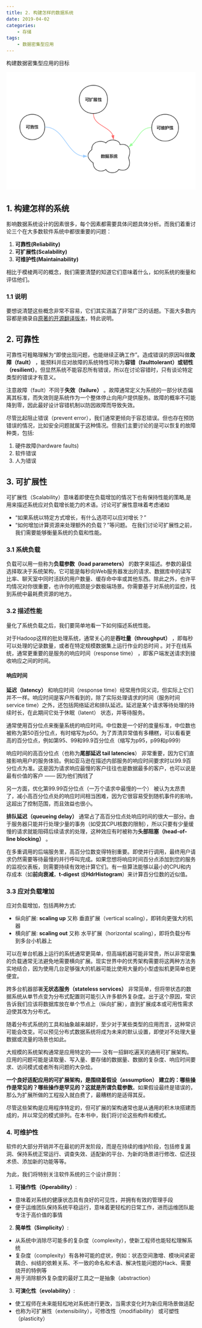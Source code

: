 ```yaml
---
title: 2. 构建怎样的数据系统
date: 2019-04-02
categories:
    - 存储
tags:
    - 数据密集型应用
---
```


构建数据密集型应用的目标

![big data](/images/db/系统目标.png)

<!-- more -->

## 1. 构建怎样的系统
影响数据系统设计的因素很多，每个因素都需要具体问题具体分析。而我们着重讨论三个在大多数软件系统中都很重要的问题：
1. **可靠性(Reliability)**
2. **可扩展性(Scalability)**
3. **可维护性(Maintainability)**

相比于模棱两可的概念，我们需要清楚的知道它们意味着什么，如何系统的衡量和评估他们。

### 1.1 说明
要想说清楚这些概念非常不容易，它们其实涵盖了非常广泛的话题。下面大多数内容都是摘录自[原著的开源翻译版本](https://vonng.gitbooks.io/ddia-cn/content/)，特此说明。

## 2. 可靠性
可靠性可粗略理解为“即使出现问题，也能继续正确工作”。造成错误的原因叫做**故障（fault）** ，能预料并应对故障的系统特性可称为**容错（faulttolerant）**或**韧性（resilient）**。但显然系统不能容忍所有错误，所以在讨论容错时，只有谈论特定类型的错误才有意义。

注意故障（fault）不同于**失效（failure）** 。故障通常定义为系统的一部分状态偏离其标准，而失效则是系统作为一个整体停止向用户提供服务。故障的概率不可能降到零，因此最好设计容错机制以防因故障而导致失效。

尽管比起阻止错误（prevent error），我们通常更倾向于容忍错误。但也存在预防错误的情况，比如安全问题就属于这种情况。但我们主要讨论的是可以恢复的故障种类，包括:
1. 硬件故障(hardware faults)
2. 软件错误
3. 人为错误


## 3. 可扩展性
可扩展性（Scalability）意味着即使在负载增加的情况下也有保持性能的策略,是用来描述系统应对负载增长能力的术语。讨论可扩展性意味着考虑诸如
- “如果系统以特定方式增长，有什么选项可以应对增长？”
- “如何增加计算资源来处理额外的负载？”等问题。
在我们讨论可扩展性之前，我们需要能够衡量系统的负载和性能。

### 3.1 系统负载
负载可以用一些称为**负载参数（load parameters）** 的数字来描述。参数的最佳选择取决于系统架构，它可能是每秒向Web服务器发出的请求、数据库中的读写比率、聊天室中同时活跃的用户数量、缓存命中率或其他东西。除此之外，也许平均情况对你很重要，也许你的瓶颈是少数极端场景。你需要基于对系统的监控，找到系统中最耗费资源的地方。

### 3.2 描述性能
量化了系统负载之后，我们要简单地看一下如何描述系统性能。

对于Hadoop这样的批处理系统，通常关心的是**吞吐量（throughput）** ，即每秒可以处理的记录数量，或者在特定规模数据集上运行作业的总时间 。对于在线系统，通常更重要的是服务的响应时间（response time） ，即客户端发送请求到接收响应之间的时间。

#### **响应时间**
**延迟（latency）** 和响应时间（response time）经常用作同义词，但实际上它们并不一样。响应时间是客户所看到的，除了实际处理请求的时间（服务时间 service time）之外，还包括网络延迟和排队延迟。延迟是某个请求等待处理的持续时长，在此期间它处于休眠（latent） 状态，并等待服务。

通常使用百分位点来衡量系统的响应时间。中位数是一个好的度量标准，中位数也被称为第50百分位点，有时缩写为p50。为了弄清异常值有多糟糕，可以看看更高的百分位点，例如第95、99和99.9百分位点（缩写为p95，p99和p999）

响应时间的高百分位点（也称为**尾部延迟 tail latencies**） 非常重要，因为它们直接影响用户的服务体验。例如亚马逊在描述内部服务的响应时间要求时以99.9百分位点为准。这是因为请求响应最慢的客户往往也是数据最多的客户，也可以说是最有价值的客户 —— 因为他们掏钱了

另一方面，优化第99.99百分位点（一万个请求中最慢的一个） 被认为太昂贵了，减小高百分位点处的响应时间相当困难，因为它很容易受到随机事件的影响，这超出了控制范围，而且效益也很小。

**排队延迟（queueing delay）** 通常占了高百分位点处响应时间的很大一部分。由于服务器只能并行处理少量的事务（如受其CPU核数的限制），所以只要有少量缓慢的请求就能阻碍后续请求的处理，这种效应有时被称为**头部阻塞（head-of-line blocking）** 。

在多重调用的后端服务里，高百分位数变得特别重要。即使并行调用，最终用户请求仍然需要等待最慢的并行呼叫完成。如果您想将响应时间百分点添加到您的服务的监视仪表板，则需要持续有效地计算它们。有一些算法能够以最小的CPU和内存成本（如**前向衰减**，**t-digest** 或**HdrHistogram**）来计算百分位数的近似值。

### 3.3 应对负载增加
应对负载增加，包括两种方式:
- 纵向扩展: **scaling up** 又称 垂直扩展（vertical scaling），即转向更强大的机器
- 横向扩展: **scaling out** 又称 水平扩展（horizontal scaling），即将负载分布到多台小机器上

可以在单台机器上运行的系统通常更简单，但高端机器可能非常贵，所以非常密集的负载通常无法避免地需要横向扩展。现实世界中的优秀架构需要将这两种方法务实地结合，因为使用几台足够强大的机器可能比使用大量的小型虚拟机更简单也更便宜。

跨多台机器部署**无状态服务（stateless services）** 非常简单，但将带状态的数据系统从单节点变为分布式配置则可能引入许多额外复杂度。出于这个原因，常识告诉我们应该将数据库放在单个节点上（纵向扩展），直到扩展成本或可用性需求迫使其改为分布式。

​随着分布式系统的工具和抽象越来越好，至少对于某些类型的应用而言，这种常识可能会改变。可以预见分布式数据系统将成为未来的默认设置，即使对不处理大量数据或流量的场景也如此。

大规模的系统架构通常是应用特定的—— 没有一招鲜吃遍天的通用可扩展架构。应用的问题可能是读取量、写入量、要存储的数据量、数据的复杂度、响应时间要求、访问模式或者所有问题的大杂烩。

**一个良好适配应用的可扩展架构，是围绕着假设（assumption） 建立的：哪些操作是常见的？哪些操作是罕见的？这就是所谓负载参数**。如果假设最终是错误的，那么为扩展所做的工程投入就白费了，最糟糕的是适得其反。

尽管这些架构是应用程序特定的，但可扩展的架构通常也是从通用的积木块搭建而成的，并以常见的模式排列。在本书中，我们将讨论这些构件和模式。


### 4. 可维护性
软件的大部分开销并不在最初的开发阶段，而是在持续的维护阶段，包括修复漏洞、保持系统正常运行、调查失效、适配新的平台、为新的场景进行修改、偿还技术债、添加新的功能等等。

为此，我们将特别关注软件系统的三个设计原则：
1. **可操作性（Operability）**:
  - 意味着对系统的健康状态具有良好的可见性，并拥有有效的管理手段
  - 便于运维团队保持系统平稳运行，意味着更轻松的日常工作，进而运维团队能专注于高价值的事情
2. **简单性（Simplicity）**:
  - 从系统中消除尽可能多的复杂度（complexity），使新工程师也能轻松理解系统
  - 复杂度（complexity）有各种可能的症状，例如：状态空间激增、模块间紧密耦合、纠结的依赖关系、不一致的命名和术语、解决性能问题的Hack、需要绕开的特例等
  - 用于消除额外复杂度的最好工具之一是抽象（abstraction）
3. **可演化性（evolability）**:
  - 使工程师在未来能轻松地对系统进行更改，当需求变化时为新应用场景做适配
  - 也称为可扩展性（extensibility），可修改性（modifiability） 或可塑性（plasticity）
